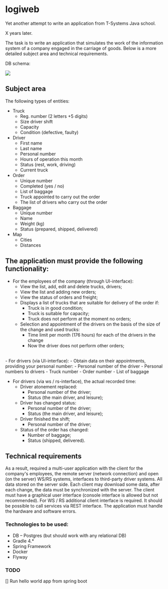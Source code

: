 # logiweb

Yet another attempt to write an application from T-Systems Java school.

 X years later.

 The task is to write an application that simulates the work of the information system of a company engaged in the carriage of goods. Below is a more detailed subject area and technical requirements.

 DB schema:

 <img src="model.png"/>

 ## Subject area

 The following types of entities:
 - Truck
   - Reg. number (2 letters +5 digits)
   - Size driver shift
   - Capacity
   - Condition (defective, faulty)
 - Driver
   - First name
   - Last name
   - Personal number
   - Hours of operation this month
   - Status (rest, work, driving)
   - Current truck
 - Order
   - Unique number
   - Completed (yes / no)
   - List of baggage
   - Truck appointed to carry out the order
   - The list of drivers who carry out the order
 - Baggage
   - Unique number
   - Name
   - Weight (kg)
   - Status (prepared, shipped, delivered)
 - Map
   - Cities
   - Distances

 ## The application must provide the following functionality:
 - For the employees of the company (through UI-interface):
   - View the list, add, edit and delete trucks, drivers;
   - View the list and adding new orders;
   - View the status of orders and freight;
   - Displays a list of trucks that are suitable for delivery of the order if:
     - Truck is in good condition;
     - Truck is suitable for capacity;
     - Truck does not perform at the moment no orders;
   - Selection and appointment of the drivers on the basis of the size of the change and used trucks:
     - Time limit per month (176 hours) for each of the drivers in the change
     - Now the driver does not perform other orders;

 <br>
 - For drivers (via UI-interface):
   - Obtain data on their appointments, providing your personal number:
   - Personal number of the driver
   - Personal numbers to drivers
   - Truck number
   - Order number
   - List of baggage


 - For drivers (via ws / rs-interface), the actual recorded time:
   - Driver atonement replaced:
     - Personal number of the driver;
     - Status (the main driver, and leisure);
   - Driver has changed status:
     - Personal number of the driver;
     - Status (the main driver, and leisure);
   - Driver finished the shift;
     - Personal number of the driver;
   - Status of the order has changed:
     - Number of baggage;
     - Status (shipped, delivered).


 ## Technical requirements
 As a result, required a multi-user application with the client for the company's employees, the remote server (network connection) and open (on the server) WS/RS systems, interfaces to third-party driver systems. All data stored on the server side.
 Each client may download some data, after each change, the data must be synchronized with the server. The client must have a graphical user interface (console interface is allowed but not recommended). For WS / RS additional client interface is required. It should be possible to call services via REST interface. The application must handle the hardware and software errors.


 ### Technologies to be used:
 - DB – Postgres (but should work with any relational DB)
 - Gradle 4.*
 - Spring Framework
 - Docker
 - Flyway

 ### TODO
 [] Run hello world app from spring boot